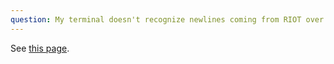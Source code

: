 ```yaml
---
question: My terminal doesn't recognize newlines coming from RIOT over serial!
---
```


See [this page](https://github.com/RIOT-OS/RIOT/wiki/Configure-terminal-programs-for-correct-display-of-newlines).

